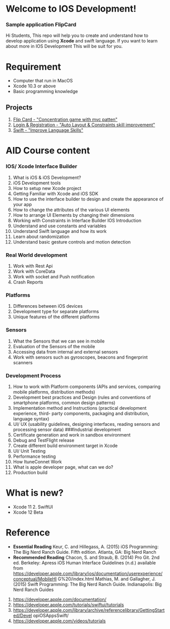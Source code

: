 
# Welcome to IOS Development!
### Sample application FlipCard

Hi Students, This repo will help you to create and understand how to develop application using **Xcode** and swift language. If you want to learn about more in IOS Development This will be suit for you.


# Requirement

- Computer that run in MacOS
- Xcode 10.3 or above
- Basic programming knowledge

## Projects

 1. [Flip Card - "Concentration game with mvc patten"](https://github.com/thuyiya/Advanced_IOS_Development/tree/master/01_Proj_FlipCard)
 2. [Login & Registration - "Auto Layout & Constraints skill improvement"](https://github.com/thuyiya/Advanced_IOS_Development/tree/master/02_Proj_AuthScreen)
 3. [Swift - "Improve Language Skills"](https://github.com/thuyiya/Advanced_IOS_Development/tree/master/03_Proj_SwiftSkill)


# AID Course content
 
### IOS/ Xcode Interface Builder
1. What is iOS & iOS Development?
2. iOS Development tools
3. How to setup new Xcode project
4. Getting Familiar with Xcode and iOS SDK
5. How to use the interface builder to design and create the appearance of your app
6. How to change the attributes of the various UI elements
7. How to arrange UI Elements by changing their dimensions
8. Working with Constraints in Interface Builder
IOS Introduction
1. Understand and use constants and variables
2. Understand Swift language and how its work
3. Learn about randomization
4. Understand basic gesture controls and motion detection
### Real World development
1. Work with Rest Api
2. Work with CoreData
3. Work with socket and Push notification
4. Crash Reports
### Platforms
1. Differences between iOS devices
2. Development type for separate platforms
3. Unique features of the different platforms
### Sensors
1. What the Sensors that we can see in mobile
2. Evaluation of the Sensors of the mobile
3. Accessing data from internal and external sensors
4. Work with sensors such as gyroscopes, beacons and fingerprint scanners
### Development Process
1. How to work with Platform components (APIs and services, comparing mobile platforms, distribution methods)
2. Development best practices and Design (rules and conventions of smartphone platforms, common design patterns)
3. Implementation method and Instructions (practical development experience, third- party components, packaging and distribution, language syntax)
4. UI/ UX (usability guidelines, designing interfaces, reading sensors and processing sensor data)
###Industrial development
1. Certificate generation and work in sandbox environment
2. Debug and TestFlight release
3. Create different build environment target in Xcode
4. UI/ Unit Testing
5. Performance testing
6. How ItuneConnet Work
7. What is apple developer page, what can we do?
8. Production build

# What is new?
- Xcode 11 2. SwiftUI
- Xcode 12 Beta
# Reference
- **Essential Reading**
  Keur, C. and Hillegass, A. (2015) iOS Programming: The Big Nerd Ranch Guide. Fifth edition. Atlanta, GA: Big Nerd Ranch
- **Recommended Reading**
Chacon, S. and Straub, B. (2014) Pro Git. 2nd ed. Berkeley: Apress
iOS Human Interface Guidelines (n.d.) available from
https://developer.apple.com/library/ios/documentation/userexperience/conceptual/MobileHI G%20/index.html
Mathias, M. and Gallagher, J. (2015) Swift Programming: The Big Nerd Ranch Guide. Indianapolis: Big Nerd Ranch Guides
1. https://developer.apple.com/documentation/
2. https://developer.apple.com/tutorials/swiftui/tutorials
3. https://developer.apple.com/library/archive/referencelibrary/GettingStarted/Devel
opiOSAppsSwift/
4. https://developer.apple.com/videos/tutorials
